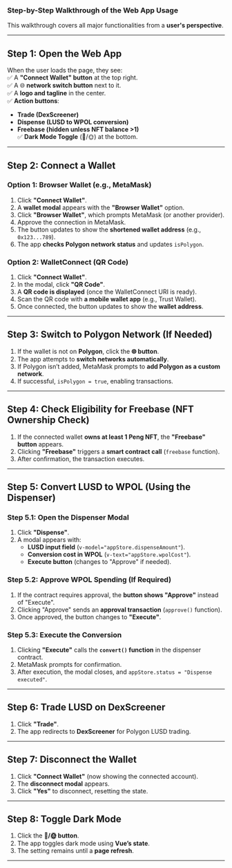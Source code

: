 ### **Step-by-Step Walkthrough of the Web App Usage**  

This walkthrough covers all major functionalities from a **user's perspective**.  

---

## **Step 1: Open the Web App**  
When the user loads the page, they see:  
✅ A **"Connect Wallet" button** at the top right.  
✅ A 🌐 **network switch button** next to it.  
✅ A **logo and tagline** in the center.  
✅ **Action buttons**:  
   - **Trade (DexScreener)**  
   - **Dispense (LUSD to WPOL conversion)**  
   - **Freebase (hidden unless NFT balance >1)**  
✅ **Dark Mode Toggle** (🌙/🌞) at the bottom.  

---

## **Step 2: Connect a Wallet**  
### **Option 1: Browser Wallet (e.g., MetaMask)**
1. Click **"Connect Wallet"**.  
2. A **wallet modal** appears with the **"Browser Wallet"** option.  
3. Click **"Browser Wallet"**, which prompts MetaMask (or another provider).  
4. Approve the connection in MetaMask.  
5. The button updates to show the **shortened wallet address** (e.g., `0x123...789`).  
6. The app **checks Polygon network status** and updates `isPolygon`.  

### **Option 2: WalletConnect (QR Code)**
1. Click **"Connect Wallet"**.  
2. In the modal, click **"QR Code"**.  
3. A **QR code is displayed** (once the WalletConnect URI is ready).  
4. Scan the QR code with **a mobile wallet app** (e.g., Trust Wallet).  
5. Once connected, the button updates to show the **wallet address**.  

---

## **Step 3: Switch to Polygon Network (If Needed)**  
1. If the wallet is not on **Polygon**, click the **🌐 button**.  
2. The app attempts to **switch networks automatically**.  
3. If Polygon isn’t added, MetaMask prompts to **add Polygon as a custom network**.  
4. If successful, `isPolygon = true`, enabling transactions.  

---

## **Step 4: Check Eligibility for Freebase (NFT Ownership Check)**  
1. If the connected wallet **owns at least 1 Peng NFT**, the **"Freebase" button** appears.  
2. Clicking **"Freebase"** triggers a **smart contract call** (`freebase` function).  
3. After confirmation, the transaction executes.  

---

## **Step 5: Convert LUSD to WPOL (Using the Dispenser)**  
### **Step 5.1: Open the Dispenser Modal**
1. Click **"Dispense"**.  
2. A modal appears with:  
   - **LUSD input field** (`v-model="appStore.dispenseAmount"`).  
   - **Conversion cost in WPOL** (`v-text="appStore.wpolCost"`).  
   - **Execute button** (changes to "Approve" if needed).  

### **Step 5.2: Approve WPOL Spending (If Required)**
1. If the contract requires approval, the **button shows "Approve"** instead of "Execute".  
2. Clicking "Approve" sends an **approval transaction** (`approve()` function).  
3. Once approved, the button changes to **"Execute"**.  

### **Step 5.3: Execute the Conversion**
1. Clicking **"Execute"** calls the **`convert()` function** in the dispenser contract.  
2. MetaMask prompts for confirmation.  
3. After execution, the modal closes, and `appStore.status = "Dispense executed"`.  

---

## **Step 6: Trade LUSD on DexScreener**
1. Click **"Trade"**.  
2. The app redirects to **DexScreener** for Polygon LUSD trading.  

---

## **Step 7: Disconnect the Wallet**  
1. Click **"Connect Wallet"** (now showing the connected account).  
2. The **disconnect modal** appears.  
3. Click **"Yes"** to disconnect, resetting the state.  

---

## **Step 8: Toggle Dark Mode**
1. Click the **🌙/🌞 button**.  
2. The app toggles dark mode using **Vue’s state**.  
3. The setting remains until a **page refresh**.  

---